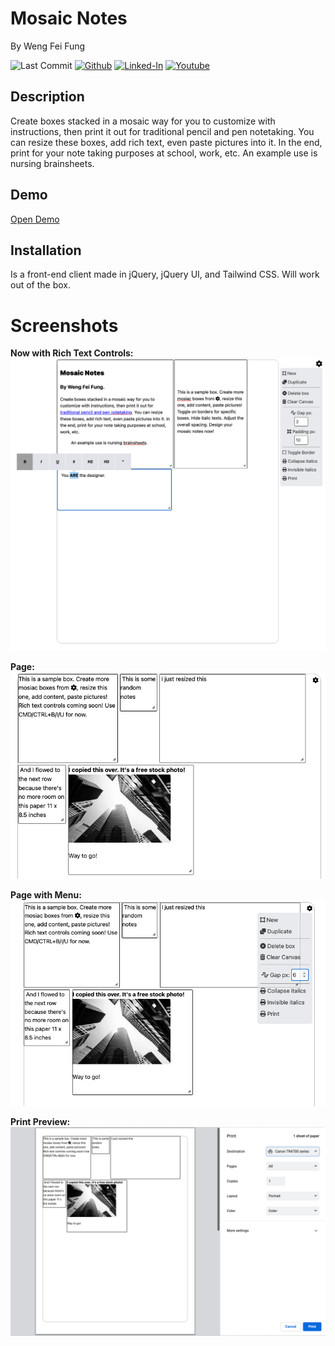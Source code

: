 # Mosaic Notes
By Weng Fei Fung

![Last Commit](https://img.shields.io/github/last-commit/Siphon880gh/mosaic-notes/main)
<a target="_blank" href="https://github.com/Siphon880gh" rel="nofollow"><img src="https://img.shields.io/badge/GitHub--blue?style=social&logo=GitHub" alt="Github" data-canonical-src="https://img.shields.io/badge/GitHub--blue?style=social&logo=GitHub" style="max-width:10ch;"></a>
<a target="_blank" href="https://www.linkedin.com/in/weng-fung/" rel="nofollow"><img src="https://camo.githubusercontent.com/0f56393c2fe76a2cd803ead7e5508f916eb5f1e62358226112e98f7e933301d7/68747470733a2f2f696d672e736869656c64732e696f2f62616467652f4c696e6b6564496e2d626c75653f7374796c653d666c6174266c6f676f3d6c696e6b6564696e266c6162656c436f6c6f723d626c7565" alt="Linked-In" data-canonical-src="https://img.shields.io/badge/LinkedIn-blue?style=flat&amp;logo=linkedin&amp;labelColor=blue" style="max-width:10ch;"></a>
<a target="_blank" href="https://www.youtube.com/user/Siphon880yt/" rel="nofollow"><img src="https://camo.githubusercontent.com/0bf5ba8ac9f286f95b2a2e86aee46371e0ac03d38b64ee2b78b9b1490df38458/68747470733a2f2f696d672e736869656c64732e696f2f62616467652f596f75747562652d7265643f7374796c653d666c6174266c6f676f3d796f7574756265266c6162656c436f6c6f723d726564" alt="Youtube" data-canonical-src="https://img.shields.io/badge/Youtube-red?style=flat&amp;logo=youtube&amp;labelColor=red" style="max-width:10ch;"></a>

## Description

Create boxes stacked in a mosaic way for you to customize with instructions, then print it out for traditional pencil and pen notetaking. You can resize these boxes, add rich text, even paste pictures into it. In the end, print for your note taking purposes at school, work, etc. An example use is nursing brainsheets.

## Demo
[Open Demo](https://siphon880gh.github.io/mosaic-notes/)

## Installation
Is a front-end client made in jQuery, jQuery UI, and Tailwind CSS. Will work out of the box.

# Screenshots

**Now with Rich Text Controls:**
![Page](/assets/screenshots/rich-text-controls.png)

**Page:**
![Page](/assets/screenshots/page.png)

**Page with Menu:**
![Page with menu](/assets/screenshots/page-with-menu.png)

**Print Preview:**
![Page with menu](/assets/screenshots/print-preview.png)